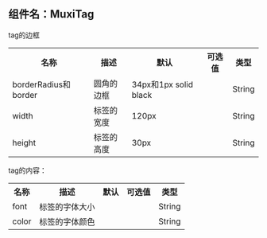 ## 组件名：MuxiTag
tag的边框
<table>
  <tr>
    <th>名称</th>
    <th>描述</th>
    <th>默认</th>
    <th>可选值</th>
    <th>类型</th>
  </tr>
  <tr>
    <td>borderRadius和border</td>
    <td>圆角的边框</td>
    <td>34px和1px solid black</td>
    <td></td>
    <td>String</td>
 </tr>
 <tr>
   <td>width</td>
   <td>标签的宽度</td>
   <td>120px</td>
   <td></td>
   <td>String</td>
 </tr>
 <tr>
   <td>height</td>
   <td>标签的高度</td>
   <td>30px</td>
   <td></td>
   <td>String</td>
 </tr>
 </table>
 tag的内容：
 <table>
  <tr>
    <th>名称</th>
    <th>描述</th>
    <th>默认</th>
    <th>可选值</th>
    <th>类型</th>
  </tr>
 <tr>
   <td>font</td>
   <td>标签的字体大小</td>
   <td></td>
   <td></td>
   <td>String</td>
 </tr>
 <tr>
   <td>color</td>
   <td>标签的字体颜色</td>
   <td></td>
   <td></td>
   <td>String</td>
 </tr>
 </table>

 